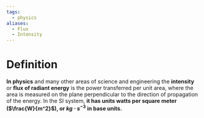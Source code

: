 ```yaml
---
tags:
  - physics
aliases:
  - Flux
  - Intensity
---
```

# Definition
**In physics** and many other areas of science and engineering the **intensity** or **flux of radiant energy** is the power transferred per unit area, where the area is measured on the plane perpendicular to the direction of propagation of the energy. In the SI system, **it has units watts per square meter ($\frac{W}{m^2}$), or $kg \cdot s^{-3}$ in base units.**